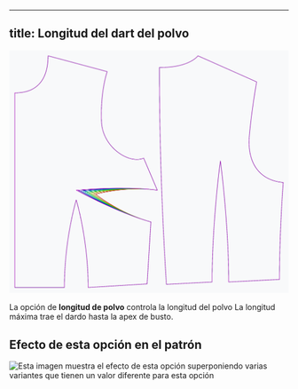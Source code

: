 ***

## title: Longitud del dart del polvo

![El efecto de la opción de longitud de polvo en el patrón](sample.png)

La opción de **longitud de polvo** controla la longitud del polvo La longitud máxima trae el dardo hasta la apex de busto.

## Efecto de esta opción en el patrón

![Esta imagen muestra el efecto de esta opción superponiendo varias variantes que tienen un valor diferente para esta opción](bella\_bustdartlength\_sample.svg "Efecto de esta opción en el patrón")
